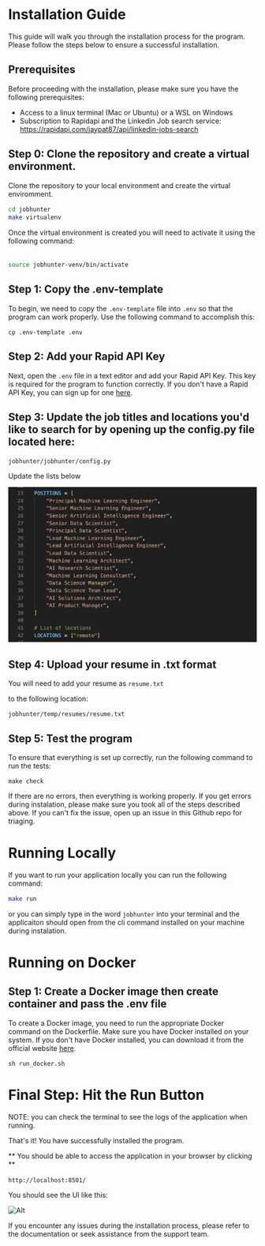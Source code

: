 # Installation Guide

This guide will walk you through the installation process for the program. Please follow the steps below to ensure a successful installation.

## Prerequisites

Before proceeding with the installation, please make sure you have the following prerequisites:

- Access to a linux terminal (Mac or Ubuntu) or a WSL on Windows
- Subscription to Rapidapi and the Linkedin Job search service: https://rapidapi.com/jaypat87/api/linkedin-jobs-search

## Step 0: Clone the repository and create a virtual environment.
Clone the repository to your local environment and create the virtual enviromment.

```bash
cd jobhunter
make virtualenv
```

Once the virtual environment is created you will need to activate it using the following command:

```bash

source jobhunter-venv/bin/activate
```


## Step 1: Copy the .env-template

To begin, we need to copy the `.env-template` file into `.env` so that the program can work properly. Use the following command to accomplish this:

```shell
cp .env-template .env
```

## Step 2: Add your Rapid API Key

Next, open the `.env` file in a text editor and add your Rapid API Key. This key is required for the program to function correctly. If you don't have a Rapid API Key, you can sign up for one [here](https://www.rapidapi.com/).


## Step 3: Update the job titles and locations you'd like to search for by opening up the config.py file located here: 

```shell
jobhunter/jobhunter/config.py
```

Update the lists below

![Alt](images/image_job_config.png)


## Step 4: Upload your resume in .txt format

You will need to add your resume as ```resume.txt```

to the following location:

```
jobhunter/temp/resumes/resume.txt
```

## Step 5: Test the program

To ensure that everything is set up correctly, run the following command to run the tests:

```shell
make check
```

If there are no errors, then everything is working properly. If you get errors during instalation, please make sure you took all of the steps described above. If you can't fix the issue, open up an issue in this Github repo for triaging. 


# Running Locally

If you want to run your application locally you can run the following command: 

```bash
make run
```


or you can simply type in the word ```jobhunter``` into your terminal and the applicaiton should open from the cli command installed on your machine during instalation.

# Running on Docker


## Step 1: Create a Docker image then create container and pass the .env file

To create a Docker image, you need to run the appropriate Docker command on the Dockerfile. Make sure you have Docker installed on your system. If you don't have Docker installed, you can download it from the official website [here](https://www.docker.com/products/docker-desktop).

```shell
sh run_docker.sh
```

# Final Step: Hit the Run Button

NOTE: you can check the terminal to see the logs of the application when running.


That's it! You have successfully installed the program. 

** You should be able to access the application in your browser by clicking **

```http://localhost:8501/```


You should see the UI like this:

![Alt](images/image_ui_pipelinemanager.png)


If you encounter any issues during the installation process, please refer to the documentation or seek assistance from the support team.
